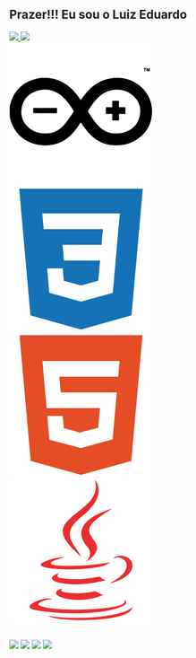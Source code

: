 ## Prazer!!! Eu sou o Luiz Eduardo

<div>
  <a href="http://github.com/Luiz-Eduardo-BL">
  <img height="180em" src="https://github-readme-stats.vercel.app/api?username=Luiz-Eduardo-BL&show_icons=true&theme=discord_old_blurple&include_all_commits=true&count_private=true&border_radius=10px"/>
  <img height="180em" src="https://github-readme-stats.vercel.app/api/top-langs/?username=Luiz-Eduardo-BL&layout=compact&langs_count=7&theme=discord_old_blurple&border_radius=10px"/>
<div>

<div>
  <img aling="center" alt="Dudu-Arduino" heigth="15px" whidth="20px" src="https://github.com/devicons/devicon/blob/master/icons/arduino/arduino-plain.svg">
  <img aling="center" alt="Dudu-Css" heigth="15px" whidth="20px" src="https://github.com/devicons/devicon/blob/master/icons/css3/css3-plain.svg">
  <img aling="center" alt="Dudu-Html" heigth="15px" whidth="20px" src="https://github.com/devicons/devicon/blob/master/icons/html5/html5-plain.svg">
  <img aling="center" alt="Dudu-Java" heigth="15px" whidth="20px" src="https://github.com/devicons/devicon/blob/master/icons/java/java-plain.svg">
</div>

##

<div>
  <a href="https://www.instagram.com/lima_ofc/" target="_blank"><img src="https://img.shields.io/badge/-Instagram-%23E4405F?style=for-the-badge&logo=instagram&logoColor=white" target="_blank"></a>
  <a href = "mailto:luizedu@alu.ufc.br"><img src="https://img.shields.io/badge/-Gmail-%23333?style=for-the-badge&logo=gmail&logoColor=white" target="_blank"></a>
  <a href="https://getfedora.org/pt_BR/" target="_blank"><img src="https://img.shields.io/badge/Fedora-294172?style=for-the-badge&logo=fedora&logoColor=white" target="_blank"></a> 
  <a href="https://t.me/Dudu_Lima" target="_blank"><img src="https://img.shields.io/badge/Telegram-2CA5E0?style=for-the-badge&logo=telegram&logoColor=white" target="_blank"></a> 
  
</div>
